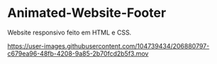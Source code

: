 # Animated-Website-Footer
Website responsivo feito em HTML e CSS.

https://user-images.githubusercontent.com/104739434/206880797-c679ea96-48fb-4208-9a85-2b70fcd2b5f3.mov

